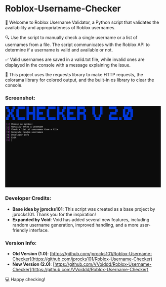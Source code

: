 # Roblox-Username-Checker

👋 Welcome to Roblox Username Validator, a Python script that validates the availability and appropriateness of Roblox usernames.

🔍 Use the script to manually check a single username or a list of usernames from a file. The script communicates with the Roblox API to determine if a username is valid and available or not.

✅ Valid usernames are saved in a valid.txt file, while invalid ones are displayed in the console with a message explaining the issue.

🚀 This project uses the requests library to make HTTP requests, the colorama library for colored output, and the built-in os library to clear the console.

### Screenshot:
![New Version Screenshot](release.png)

### Developer Credits:
- **Base idea by jprocks101**: This script was created as a base project by jprocks101. Thank you for the inspiration!
- **Expanded by Void**: Void has added several new features, including random username generation, improved handling, and a more user-friendly interface.

### Version Info:
- **Old Version (1.0)**: [https://github.com/jprocks101/Roblox-Username-Checker](https://github.com/jprocks101/Roblox-Username-Checker)
- **New Version (2.0)**: [https://github.com/VVoiddd/Roblox-Username-Checker](https://github.com/VVoiddd/Roblox-Username-Checker)

💻 Happy checking!
